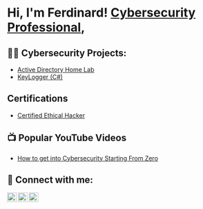 <h1>Hi, I'm Ferdinard! <a href="https://www.linkedin.com/in/ahenkorah-ferdinand/">Cybersecurity Professional</a>,

<h2>👨‍💻 Cybersecurity Projects:</h2>

  - [Active Directory Home Lab](https://github.com/joshmadakor1/AD_PS)
  - [KeyLogger (C#)](https://www.youtube.com/watch?v=N-L9hklSlNk)

<h2> Certifications</h2>

- [Certified Ethical Hacker](https://www.youtube.com/watch?v=a83ASGn_V_s)
 
<h2>📺 Popular YouTube Videos</h2>

- [How to get into Cybersecurity Starting From Zero](https://www.youtube.com/watch?v=a83ASGn_V_s)

<h2> 🤳 Connect with me:</h2>

[<img align="left" alt="JoshMadakor | Twitter" width="22px" src="https://cdn.jsdelivr.net/npm/simple-icons@v3/icons/twitter.svg" />][twitter]
[<img align="left" alt="JoshMadakor | LinkedIn" width="22px" src="https://cdn.jsdelivr.net/npm/simple-icons@v3/icons/linkedin.svg" />][linkedin]
[<img align="left" alt="JoshMadakor | Instagram" width="22px" src="https://cdn.jsdelivr.net/npm/simple-icons@v3/icons/instagram.svg" />][instagram]

[twitter]: https://twitter.com/FerdCyber
[instagram]: https://www.instagram.com/ferdcyber/
[linkedin]: https://www.linkedin.com/in/ahenkorah-ferdinand/

<!--
**joshmadakor1/joshmadakor1** is a ✨ _special_ ✨ repository because its `README.md` (this file) appears on your GitHub profile.

Here are some ideas to get you started:

- 🔭 I’m currently working on ...
- 🌱 I’m currently learning ...
- 👯 I’m looking to collaborate on ...
- 🤔 I’m looking for help with ...
- 💬 Ask me about ...
- 📫 How to reach me: ...
- 😄 Pronouns: ...
- ⚡ Fun fact: ...
-->
